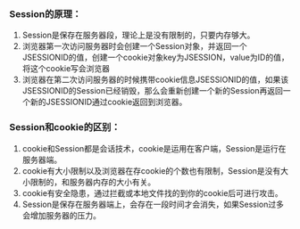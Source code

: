 ### Session的原理：
1. Session是保存在服务器段，理论上是没有限制的，只要内存够大。
2. 浏览器第一次访问服务器时会创建一个Session对象，并返回一个JSESSIONID的值，创建一个cookie对象key为JSESSION，value为ID的值，将这个cookie写会浏览器
3. 浏览器在第二次访问服务器的时候携带cookie信息JSESSIONID的值，如果该JSESSIONID的Session已经销毁，那么会重新创建一个新的Session再返回一个新的JSESSIONID通过cookie返回到浏览器。


### Session和cookie的区别：
1. cookie和Session都是会话技术，cookie是运用在客户端，Session是运行在服务器端。
2. cookie有大小限制以及浏览器在存cookie的个数也有限制，Session是没有大小限制的，和服务器内存的大小有关。
3. cookie有安全隐患，通过拦截或本地文件找的到你的cookie后可进行攻击。
4. Session是保存在服务器端上，会存在一段时间才会消失，如果Session过多会增加服务器的压力。